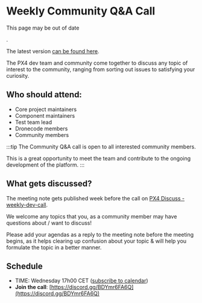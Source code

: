 # Weekly Community Q&A Call

<div v-if="$themeConfig.px4_version != 'main'">
  <div class="custom-block danger"><p class="custom-block-title">This page may be out of date</p>. <p>The latest version <a href="https://docs.px4.io/main/en/contribute/dev_call.html">can be found here</a>.</p>
  </div>
</div>

The PX4 dev team and community come together to discuss any topic of interest to the community, ranging from sorting out issues to satisfying your curiosity.

## Who should attend:

* Core project maintainers
* Component maintainers
* Test team lead
* Dronecode members
* Community members

:::tip
The Community Q&A call is open to all interested community members.

This is a great opportunity to meet the team and contribute to the ongoing development of the platform.
:::

## What gets discussed?

The meeting note gets published week before the call on [PX4 Discuss - weekly-dev-call](https://discuss.px4.io/c/weekly-dev-call).

We welcome any topics that you, as a community member may have questions about / want to discuss!

Please add your agendas as a reply to the meeting note before the meeting begins, as it helps clearing up confusion about your topic & will help you formulate the topic in a better manner.

## Schedule
* TIME: Wednesday 17h00 CET ([subscribe to calendar](https://www.dronecode.org/calendar/))
* **Join the call**: [https://discord.gg/BDYmr6FA6Q](https://discord.gg/BDYmr6FA6Q)